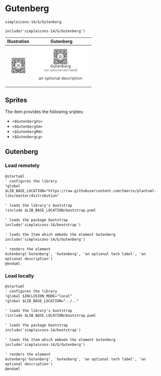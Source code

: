 # Gutenberg


```text
simpleicons-14/G/Gutenberg
```

```text
include('simpleicons-14/G/Gutenberg')
```



| Illustration | Gutenberg |
| :---: | :---: |
| ![illustration for Illustration](../../simpleicons-14/G/Gutenberg.png) | ![illustration for Gutenberg](../../simpleicons-14/G/Gutenberg.Local.png) |



## Sprites
The item provides the following sriptes:

- `<$GutenbergXs>`
- `<$GutenbergSm>`
- `<$GutenbergMd>`
- `<$GutenbergLg>`





## Gutenberg

### Load remotely
```plantuml
@startuml
' configures the library
!global $LIB_BASE_LOCATION="https://raw.githubusercontent.com/tmorin/plantuml-libs/master/distribution"

' loads the library's bootstrap
!include $LIB_BASE_LOCATION/bootstrap.puml

' loads the package bootstrap
include('simpleicons-14/bootstrap')

' loads the Item which embeds the element Gutenberg
include('simpleicons-14/G/Gutenberg')

' renders the element
Gutenberg('Gutenberg', 'Gutenberg', 'an optional tech label', 'an optional description')
@enduml
```

### Load locally
```plantuml
@startuml
' configures the library
!global $INCLUSION_MODE="local"
!global $LIB_BASE_LOCATION="../.."

' loads the library's bootstrap
!include $LIB_BASE_LOCATION/bootstrap.puml

' loads the package bootstrap
include('simpleicons-14/bootstrap')

' loads the Item which embeds the element Gutenberg
include('simpleicons-14/G/Gutenberg')

' renders the element
Gutenberg('Gutenberg', 'Gutenberg', 'an optional tech label', 'an optional description')
@enduml
```

